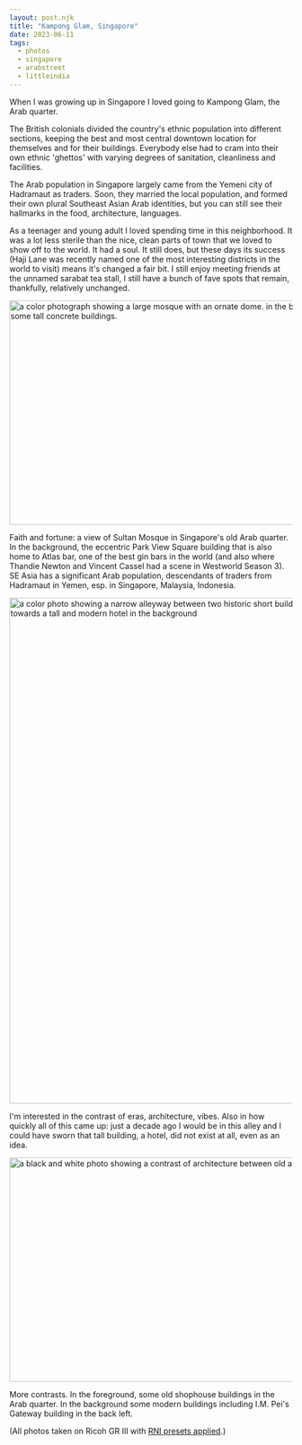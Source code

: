 ```yaml
---
layout: post.njk
title: "Kampong Glam, Singapore"
date: 2023-06-11
tags:
  - photos
  - singapore
  - arabstreet
  - littleindia
---
```

When I was growing up in Singapore I loved going to Kampong Glam, the Arab quarter.

The British colonials divided the country's ethnic population into different sections, keeping the best and most central downtown location for themselves and for their buildings. Everybody else had to cram into their own ethnic 'ghettos' with varying degrees of sanitation, cleanliness and facilities.

The Arab population in Singapore largely came from the Yemeni city of Hadramaut as traders. Soon, they married the local population, and formed their own plural Southeast Asian Arab identities, but you can still see their hallmarks in the food, architecture, languages. 

As a teenager and young adult I loved spending time in this neighborhood. It was a lot less sterile than the nice, clean parts of town that we loved to show off to the world. It had a soul. It still does, but these days its success (Haji Lane was recently named one of the most interesting districts in the world to visit) means it's changed a fair bit. I still enjoy meeting friends at the unnamed sarabat tea stall, I still have a bunch of fave spots that remain, thankfully, relatively unchanged. 

<img src="/photos/uploads/e17545d4f8.jpg" width="600" height="399" alt="a color photograph showing a large mosque with an ornate dome. in the background, some tall concrete buildings." />

Faith and fortune: a view of Sultan Mosque in Singapore's old Arab quarter. In the background, the eccentric Park View Square building that is also home to Atlas bar, one of the best gin bars in the world (and also where Thandie Newton and Vincent Cassel had a scene in Westworld Season 3). SE Asia has a significant Arab  population, descendants of traders from Hadramaut in Yemen, esp. in Singapore, Malaysia, Indonesia.

<img src="/photos/uploads/0e9024e4d0.jpg" width="600" height="900" alt="a color photo showing a narrow alleyway between two historic short buildings leading towards a tall and modern hotel in the background" />

I'm interested in the contrast of eras, architecture, vibes. Also in how quickly all of this came up: just a decade ago I would be in this alley and I could have sworn that tall building, a hotel, did not exist at all, even as an idea.

<img src="/photos/uploads/09df7ee438.jpg" width="600" height="399" alt="a black and white photo showing a contrast of architecture between old and new" />

More contrasts. In the foreground, some old shophouse buildings in the Arab quarter. In the background some modern buildings including I.M. Pei's Gateway building in the back left.

(All photos taken on Ricoh GR III with [RNI presets applied](https://reallyniceimages.com).)
